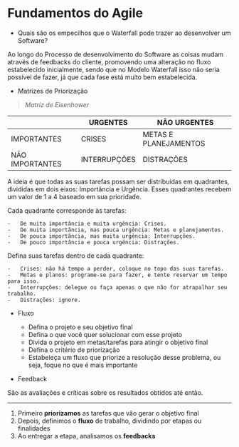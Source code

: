 # Fundamentos do Agile

- Quais são os empecilhos que o Waterfall pode trazer ao desenvolver um Software?

Ao longo do Processo de desenvolvimento do Software as coisas mudam através de feedbacks do cliente, promovendo uma alteração no fluxo estabelecido inicialmente, sendo que no Modelo Waterfall isso não seria possível de fazer, já que cada fase está muito bem estabelecida.

- Matrizes de Priorização

> *Matriz de Eisenhower*

|                |URGENTES                       |NÃO URGENTES                 |
|----------------|-------------------------------|-----------------------------|
|IMPORTANTES     |CRISES                         |METAS E PLANEJAMENTOS        |
|NÃO IMPORTANTES |INTERRUPÇÕES                   |DISTRAÇÕES                   |

A ideia é que todas as suas tarefas possam ser distribuídas em quadrantes, divididas em dois eixos: Importância e Urgência. Esses quadrantes recebem um valor de 1 a 4 baseado em sua prioridade.

Cada quadrante corresponde às tarefas:

	-   De muita importância e muita urgência: Crises.
	-   De muita importância, mas pouca urgência: Metas e planejamentos.
	-   De pouca importância, mas muita urgência: Interrupções.
	-   De pouco importância e pouca urgência: Distrações.

Defina suas tarefas dentro de cada quadrante:

	-   Crises: não há tempo a perder, coloque no topo das suas tarefas.
	-   Metas e planos: programe-se para fazer, e tente reservar um tempo para isso.
	-   Interrupções: delegue ou faça apenas o que não for atrapalhar seu trabalho.
	-   Distrações: ignore.

- Fluxo
	- Defina o projeto e seu objetivo final
	- Defina o que você quer solucionar com esse projeto
	- Divida o projeto em metas/tarefas para atingir o objetivo final
	- Defina o critério de priorização
	- Estabeleça um fluxo que priorize a resolução desse problema, ou seja, foque no que é mais importante

- Feedback

São as avaliações e críticas sobre os resultados obtidos até então.

---
1. Primeiro **priorizamos** as tarefas que vão gerar o objetivo final
2. Depois, definimos o **fluxo** de trabalho, dividindo por etapas ou finalidades
3. Ao entregar a etapa, analisamos os **feedbacks**

